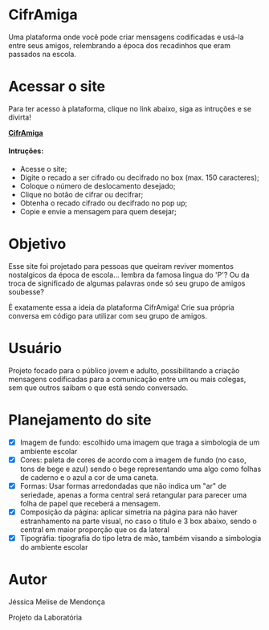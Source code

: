 # CifrAmiga

Uma plataforma onde você pode criar mensagens codificadas e usá-la entre seus amigos, relembrando a época dos recadinhos que eram passados na escola.

# Acessar o site

Para ter acesso à plataforma, clique no link abaixo, siga as intruções e se divirta!

**[CifrAmiga](https://jessicamelise.github.io/SAP004-cipher/)**

#### Intruções:

- Acesse o site;
- Digite o recado a ser cifrado ou decifrado no box (max. 150 caracteres);
- Coloque o número de deslocamento desejado;
- Clique no botão de cifrar ou decifrar;
- Obtenha o recado cifrado ou decifrado no pop up;
- Copie e envie a mensagem para quem desejar;

# Objetivo

Esse site foi projetado para pessoas que queiram reviver momentos nostalgicos da época de escola... lembra da famosa lingua do 'P'? Ou da troca de significado de algumas palavras onde só seu grupo de amigos soubesse? 

É exatamente essa a ideia da plataforma CifrAmiga! Crie sua própria conversa em código para utilizar com seu grupo de amigos.

# Usuário

Projeto focado para o público jovem e adulto, possibilitando a criação mensagens codificadas para a comunicação entre um ou mais colegas, sem que outros saibam o que está sendo conversado.

# Planejamento do site

- [x] Imagem de fundo: escolhido uma imagem que traga a simbologia de um ambiente escolar
- [x] Cores: paleta de cores de acordo com a imagem de fundo (no caso, tons de bege e azul) sendo o bege representando uma algo como folhas de caderno e o azul a cor de uma caneta.
- [x] Formas: Usar formas arredondadas que não indica um "ar" de seriedade, apenas a forma central será retangular para parecer uma folha de papel que receberá a mensagem.
- [x] Composição da página: aplicar simetria na página para não haver estranhamento na parte visual, no caso o titulo e 3 box abaixo, sendo o central em maior proporção que os da lateral
- [x] Tipográfia: tipografia do tipo letra de mão, também visando a simbologia do ambiente escolar

# Autor
Jéssica Melise de Mendonça

Projeto da Laboratória
